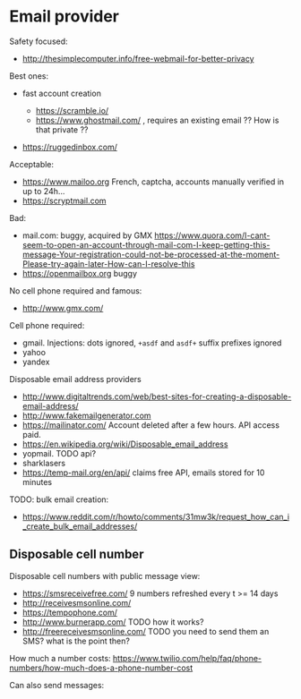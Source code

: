 # Email provider

Safety focused:

- http://thesimplecomputer.info/free-webmail-for-better-privacy

Best ones:

- fast account creation

    - https://scramble.io/
    - https://www.ghostmail.com/ , requires an existing email ?? How is that private ??

- https://ruggedinbox.com/

Acceptable:

- https://www.mailoo.org French, captcha, accounts manually verified in up to 24h...
- https://scryptmail.com

Bad:

- mail.com: buggy, acquired by GMX https://www.quora.com/I-cant-seem-to-open-an-account-through-mail-com-I-keep-getting-this-message-Your-registration-could-not-be-processed-at-the-moment-Please-try-again-later-How-can-I-resolve-this
- https://openmailbox.org buggy

No cell phone required and famous:

- http://www.gmx.com/

Cell phone required:

- gmail. Injections: dots ignored, `+asdf` and `asdf+` suffix prefixes ignored
- yahoo
- yandex

Disposable email address providers

- http://www.digitaltrends.com/web/best-sites-for-creating-a-disposable-email-address/
- http://www.fakemailgenerator.com
- https://mailinator.com/ Account deleted after a few hours. API access paid.
- https://en.wikipedia.org/wiki/Disposable_email_address
- yopmail. TODO api?
- sharklasers
- https://temp-mail.org/en/api/ claims free API, emails stored for 10 minutes

TODO: bulk email creation:

- https://www.reddit.com/r/howto/comments/31mw3k/request_how_can_i_create_bulk_email_addresses/

## Disposable cell number

Disposable cell numbers with public message view:

- https://smsreceivefree.com/ 9 numbers refreshed every t >= 14 days
- http://receivesmsonline.com/
- https://tempophone.com/
- http://www.burnerapp.com/ TODO how it works?
- http://freereceivesmsonline.com/ TODO you need to send them an SMS? what is the point then?

How much a number costs: <https://www.twilio.com/help/faq/phone-numbers/how-much-does-a-phone-number-cost>

Can also send messages:
